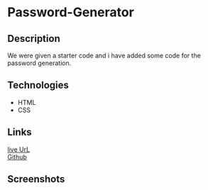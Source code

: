 # Password-Generator

## Description
We were given a starter code and i have added some code for the password generation.

## Technologies
* HTML
* CSS



## Links 


[live UrL]()\
[Github](https://github.com/sunainaojha/Password-Generator)



## Screenshots

